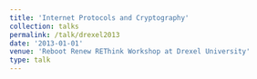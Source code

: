 ```yaml
---
title: 'Internet Protocols and Cryptography'
collection: talks
permalink: /talk/drexel2013
date: '2013-01-01'
venue: 'Reboot Renew REThink Workshop at Drexel University'
type: talk
---
```


